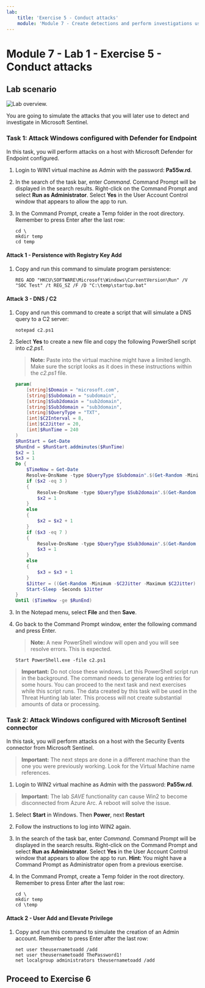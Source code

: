 ```yaml
---
lab:
    title: 'Exercise 5 - Conduct attacks'
    module: 'Module 7 - Create detections and perform investigations using Microsoft Sentinel'
---
```


# Module 7 - Lab 1 - Exercise 5 - Conduct attacks

## Lab scenario

![Lab overview.](../Media/SC-200-Lab_Diagrams_Mod7_L1_Ex5.png)

You are going to simulate the attacks that you will later use to detect and investigate in Microsoft Sentinel.


### Task 1: Attack Windows configured with Defender for Endpoint

In this task, you will perform attacks on a host with Microsoft Defender for Endpoint configured.

1. Login to WIN1 virtual machine as Admin with the password: **Pa55w.rd**.  

1. In the search of the task bar, enter *Command*. Command Prompt will be displayed in the search results. Right-click on the Command Prompt and select **Run as Administrator**. Select **Yes** in the User Account Control window that appears to allow the app to run.

1. In the Command Prompt, create a Temp folder in the root directory. Remember to press Enter after the last row:

    ```CommandPrompt
    cd \
    mkdir temp
    cd temp
    ```

#### Attack 1 - Persistence with Registry Key Add

1. Copy and run this command to simulate program persistence:

    ```CommandPrompt
    REG ADD "HKCU\SOFTWARE\Microsoft\Windows\CurrentVersion\Run" /V "SOC Test" /t REG_SZ /F /D "C:\temp\startup.bat"
    ```

#### Attack 3 - DNS / C2 

1. Copy and run this command to create a script that will simulate a DNS query to a C2 server:

    ```CommandPrompt
    notepad c2.ps1
    ```

1. Select **Yes** to create a new file and copy the following PowerShell script into *c2.ps1*.

    >**Note:** Paste into the virtual machine might have a limited length. Make sure the script looks as it does in these instructions within the *c2.ps1* file.

    ```PowerShell
    param(
        [string]$Domain = "microsoft.com",
        [string]$Subdomain = "subdomain",
        [string]$Sub2domain = "sub2domain",
        [string]$Sub3domain = "sub3domain",
        [string]$QueryType = "TXT",
        [int]$C2Interval = 8,
        [int]$C2Jitter = 20,
        [int]$RunTime = 240
    )
    $RunStart = Get-Date
    $RunEnd = $RunStart.addminutes($RunTime)
    $x2 = 1
    $x3 = 1 
    Do {
        $TimeNow = Get-Date
        Resolve-DnsName -type $QueryType $Subdomain".$(Get-Random -Minimum 1 -Maximum 999999)."$Domain -QuickTimeout
        if ($x2 -eq 3 )
        {
            Resolve-DnsName -type $QueryType $Sub2domain".$(Get-Random -Minimum 1 -Maximum 999999)."$Domain -QuickTimeout
            $x2 = 1
        }
        else
        {
            $x2 = $x2 + 1
        }    
        if ($x3 -eq 7 )
        {
            Resolve-DnsName -type $QueryType $Sub3domain".$(Get-Random -Minimum 1 -Maximum 999999)."$Domain -QuickTimeout
            $x3 = 1
        }
        else
        {
            $x3 = $x3 + 1
        }
        $Jitter = ((Get-Random -Minimum -$C2Jitter -Maximum $C2Jitter) / 100 + 1) +$C2Interval
        Start-Sleep -Seconds $Jitter
    }
    Until ($TimeNow -ge $RunEnd)
    ```

1. In the Notepad menu, select **File** and then **Save**. 

1. Go back to the Command Prompt window, enter the following command and press Enter. 

    >**Note:** A new PowerShell window will open and you will see resolve errors. This is expected.

    ```CommandPrompt
    Start PowerShell.exe -file c2.ps1
    ```

>**Important:** Do not close these windows. Let this PowerShell script run in the background. The command needs to generate log entries for some hours. You can proceed to the next task and next exercises while this script runs. The data created by this task will be used in the Threat Hunting lab later. This process will not create substantial amounts of data or processing.


### Task 2: Attack Windows configured with Microsoft Sentinel connector

In this task, you will perform attacks on a host with the Security Events connector from Microsoft Sentinel.

>**Important:** The next steps are done in a different machine than the one you were previously working. Look for the Virtual Machine name references.

1. Login to WIN2 virtual machine as Admin with the password: **Pa55w.rd**.  

>**Important:** The lab *SAVE* functionality can cause Win2 to become disconnected from Azure Arc.  A reboot will solve the issue.  

1. Select **Start** in Windows. Then **Power**, next **Restart**
1. Follow the instructions to log into WIN2 again.


1. In the search of the task bar, enter *Command*. Command Prompt will be displayed in the search results. Right-click on the Command Prompt and select **Run as Administrator**. Select **Yes** in the User Account Control window that appears to allow the app to run. **Hint:** You might have a Command Prompt as Administrator open from a previous exercise.

1. In the Command Prompt, create a Temp folder in the root directory. Remember to press Enter after the last row:

    ```CommandPrompt
    cd \
    mkdir temp
    cd \temp
    ```

#### Attack 2 - User Add and Elevate Privilege

1. Copy and run this command to simulate the creation of an Admin account. Remember to press Enter after the last row:

    ```CommandPrompt
    net user theusernametoadd /add
    net user theusernametoadd ThePassword1!
    net localgroup administrators theusernametoadd /add
    ```

## Proceed to Exercise 6
